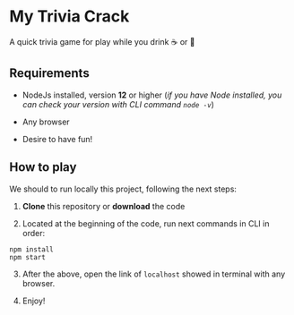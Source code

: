 # My Trivia Crack

A quick trivia game for play while you drink ☕ or 🧉

## Requirements

* NodeJs installed, version **12** or higher (*if you have Node installed, you can check your version with CLI command `node -v`*)

* Any browser

* Desire to have fun!

## How to play

We should to run locally this project, following the next steps:

1. **Clone** this repository or **download** the code 

2. Located at the beginning of the code, run next commands in CLI in order:

```
npm install
npm start
```

3. After the above, open the link of `localhost` showed in terminal with any browser.

4. Enjoy!